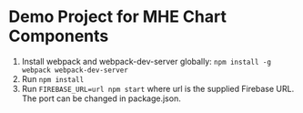 Demo Project for MHE Chart Components
=======================================

1.  Install webpack and webpack-dev-server globally: `npm install -g webpack webpack-dev-server`
2.  Run `npm install`
3.  Run `FIREBASE_URL=url npm start` where url is the supplied Firebase URL. The port can be changed in package.json.


